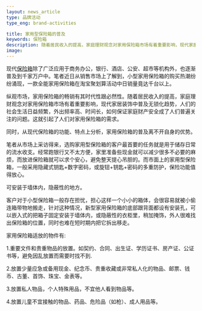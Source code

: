 ```yaml
---
layout: news_article
type: 品牌活动
type_eng: brand-activities

title: 家用型保险箱的普及
keywords: 保险箱
description: 随着居民收入的提高，家庭理财观念对家用保险箱市场有着重要影响，现代家居装饰中普及无锁化趋势，如何保证家庭财产安全成了人们普遍关注的问题。
image: 
---
```

现代[保险箱](http://www.qnnsafe.com/)除了广泛应用于商务办公，银行、酒店、公安、超市等机构外，也逐渐普及到千家万户中。笔者近日从销售市场上了解到，小型家用保险箱的购买热潮纷纷涌现，一款全能家用保险箱在淘宝聚划算活动中日销量竟达千台以上。

纵观市场，家用保险箱的畅销有其时代性跟必然性。随着居民收入的提高，家庭理财观念对家用保险箱市场有着重要影响，现代家居装饰中普及无锁化趋势，人们的社会生活日益频繁，外出频率高、时间长，如何保证家庭财产安全成了人们普遍关注的问题。这就引起了人们对家用保险箱的需求。

同时，从现代保险箱的功能、特点上分析，家用保险箱的普及离不开自身的优势。

笔者从市场上采访得来，选购家用型保险箱的客户最首要的任务就是用于储存日常的流水收支。经常跑银行又不太方便，家里准备些现金就可以减少很多不必要的麻烦，而放进保险箱就可以求个安心，避免整天提心吊胆的。而市面上的家用型保险箱，一般采用隐藏式钥匙+数字密码，或旋钮+钥匙+密码的多重防护，保险功能值得放心。

可安装于墙体内，隐蔽性的地方。

客户对于小型保险箱一般存在担忧，担心这样一个小小的箱体，会很容易就被小偷连箱带物地搬走，针对这种情况，新型家用保险箱的底部跟背面都设有安装孔，可以嵌入式的把箱子固定安装于墙体内，或隐蔽性的衣柜里，稍加掩饰，外人很难找出保险箱的位置，同时也难在短时期内把它拆出移走。

家用保险箱适放的物件有:

1.重要文件和贵重物品的放置。如契约、合同、出生证、学历证书、房产证、公证书等，避免因乱放置而需要时找不到.

2.放置少量应急或备用现金、纪念币、贵重收藏或非常私人化的物品、邮票、钱币、古董、首饰、珠宝、金表等。

3.放置私人物品，个人特殊用品，不宜他人看到物品等。

4.放置儿童不宜接触的物品、药品、危险品（如枪）、成人用品等。
